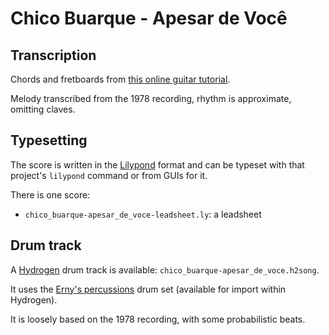 # Chico Buarque - Apesar de Você

## Transcription

Chords and fretboards from [this online guitar tutorial](https://www.youtube.com/watch?v=f1TcGd1G0Js).

Melody transcribed from the 1978 recording, rhythm is approximate, omitting claves.


## Typesetting

The score is written in the [Lilypond](https://lilypond.org) format and can be typeset with that project's `lilypond` command or from GUIs for it.

There is one score:

* `chico_buarque-apesar_de_voce-leadsheet.ly`: a leadsheet


## Drum track

A [Hydrogen](http://hydrogen-music.org/features/) drum track is available: `chico_buarque-apesar_de_voce.h2song`.

It uses the [Erny's percussions](http://prdownloads.sf.net/hydrogen/ErnysPercussion.h2drumkit) drum set (available for import within Hydrogen).

It is loosely based on the 1978 recording, with some probabilistic beats.
